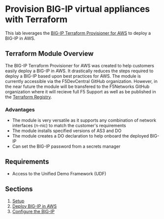 # Provision BIG-IP virtual appliances with Terraform
This lab leverages the [BIG-IP Terraform Provisioner for AWS](https://github.com/f5devcentral/terraform-aws-bigip-module) to deploy a BIG-IP in AWS.  

## Terraform Module Overview
The BIG-IP Terraform Provisioner for AWS was created to help customers easily deploy a BIG-IP in AWS.  It drastically reduces the steps required to deploy a BIG-IP based upon best practices for AWS. The module is currently accessible via the F5DevCentral GitHub organization.  However, in the near future the module will be transfered to the F5Networks GitHub organization where it will recieve full F5 Support as well as be published in the [Terraform Registry](https://registry.terraform.io/). 

### Advantages
- The module is very versatile as it supports any combination of network interfaces (n-nic) to match the customer's requirements 
- The module installs specified versions of AS3 and DO
- The module creates a DO declaration to help onboard the deployed BIG-IP
- Can set the BIG-IP password from a secrets manager 


## Requirements
 - Access to the Unified Demo Framework (UDF)

## Sections
1. [Setup](setup.md)
2. [Deploy BIG-IP in AWS](deploy_aws.md)
3. [Configure the BIG-IP](configure.md)

